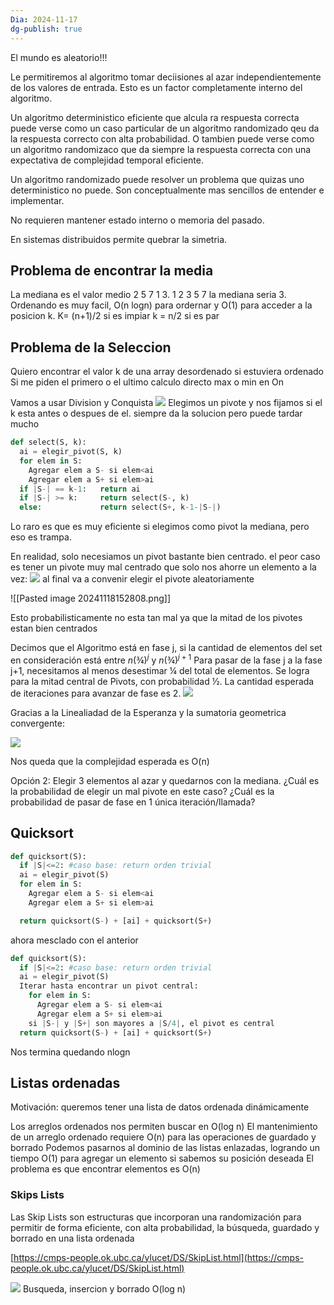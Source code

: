 ```yaml
---
Dia: 2024-11-17
dg-publish: true
---
```

El mundo es aleatorio!!!

Le permitiremos al algoritmo tomar deciisiones al azar independientemente de los valores de entrada. Esto es un factor completamente interno del algoritmo. 

Un algoritmo deterministico eficiente que alcula ra respuesta correcta puede verse como un caso particular de un algoritmo randomizado qeu da la respuesta correcto con alta probabilidad. 
O tambien puede verse como un algoritmo randomizaco que da siempre la respuesta correcta con una expectativa de complejidad temporal eficiente. 

Un algoritmo randomizado puede resolver un problema que quizas uno deterministico no puede. Son conceptualmente mas sencillos de entender e implementar. 

No requieren mantener estado interno o memoria del pasado. 

En sistemas distribuidos permite quebrar la simetria. 


## Problema de encontrar la media 
La mediana es el valor medio 
2 5 7 1 3. 1 2 3 5 7 la mediana seria 3. 
Ordenando es muy facil, O(n logn) para ordernar y O(1) para acceder a la posicion k. K=  (n+1)/2 si es impiar k = n/2 si es par 


## Problema de la Seleccion
Quiero encontrar el valor k de una array desordenado si estuviera ordenado
Si me piden el primero o el ultimo calculo directo max o min en On

Vamos a usar Division y Conquista 
**![](https://lh7-rt.googleusercontent.com/slidesz/AGV_vUeYBA2Flhm_uQpKAolYV8qTHIquaT-KKjzLeoqljKO9VNMH0EgHeTOH0I2uTNUJrZSqXBwykNECSFs3Yog2W4jzgYmWhIovNfJWggIegzW4-B2w8ZgL2IQYOec8mvzntBVxqMC8-FD3j1-yg9Vqsu1fkX8mWUMP=s2048?key=iRbwHtP-n_pIwaOn1yASjg)**
Elegimos un pivote y nos fijamos si el k esta antes o despues de el. 
siempre da la solucion pero puede tardar mucho
```python 
def select(S, k):
  ai = elegir_pivot(S, k)
  for elem in S:
    Agregar elem a S- si elem<ai
    Agregar elem a S+ si elem>ai
  if |S-| == k-1: 	return ai
  if |S-| >= k: 	return select(S-, k)
  else: 			return select(S+, k-1-|S-|)
  ```
Lo raro es que es muy eficiente si elegimos como pivot la mediana, pero eso es trampa. 

En realidad, solo necesiamos un pivot bastante bien centrado.
el peor caso es tener un pivote muy mal centrado que solo nos ahorre un elemento a la vez: 
**![](https://lh7-rt.googleusercontent.com/slidesz/AGV_vUcSajBtEAOCXulvcZHCbQkNCEWSgo8h0PeG9cRqCWvexoKmebkp4qylJEhYj6uAcReseaHF-NusCRIUFOT22r6DVJxDtKfJjz1D6pOXnBPVjVY99Yr8cPBvi549NmUmGbtRid0_pgswq994H2FaE0MyrsHn2LE=s2048?key=iRbwHtP-n_pIwaOn1yASjg)**
al final va a convenir elegir el pivote aleatoriamente

![[Pasted image 20241118152808.png]]

Esto probabilisticamente no esta tan mal ya que la mitad de los pivotes estan bien centrados


Decimos que el Algoritmo está en fase j, si la cantidad de elementos del set en consideración está entre $n(¾)^j$ y $n(¾)^{j+1}$
Para pasar de la fase j a la fase j+1, necesitamos al menos desestimar ¼ del total de elementos. Se logra para la mitad central de Pivots, con probabilidad ½.
La cantidad esperada de iteraciones para avanzar de fase es 2.
**![](https://lh7-rt.googleusercontent.com/slidesz/AGV_vUd2BLVJ30s8bOSxrDRJI56yo-CT-M6FCknsWdE7cbPaWCGKddSigRCgZt0Tkb4V4uZFyL51t54cwz8FDDlOkZTmmyrrUPz2bvrqVDIX2t3PGCvCpD8idzg3sRNaKh2SHffVDO5jeCYZJqmb30SVGMhUb2xE_05J=s2048?key=iRbwHtP-n_pIwaOn1yASjg)**

Gracias a la Linealiadad de la Esperanza y la sumatoria geometrica convergente: 

**![](https://lh7-rt.googleusercontent.com/slidesz/AGV_vUfUdahWWFo7MAhtXfX5xAa8yuM0mEsn0UeEQykmM_ehi00A4OXB2Qeq1GCqKb9KoPu6hao1mH4f6wcYlbhO5LOihQ5uaV2Yh5OXQbeTxsxSuxX165rz6ZJBOBiyTXcdBt8Y6DvpbU7UyDW-YI5pdHKAZSLrqpbJ=s2048?key=iRbwHtP-n_pIwaOn1yASjg)**

Nos queda que la complejidad esperada es O(n)


Opción 2: Elegir 3 elementos al azar y quedarnos con la mediana. 
¿Cuál es la probabilidad de elegir un mal pivote en este caso? ¿Cuál es la probabilidad de pasar de fase en 1 única iteración/llamada?


## Quicksort

```python 
def quicksort(S):
  if |S|<=2: #caso base: return orden trivial
  ai = elegir_pivot(S)
  for elem in S:
    Agregar elem a S- si elem<ai
    Agregar elem a S+ si elem>ai

  return quicksort(S-) + [ai] + quicksort(S+)
```

ahora mesclado con el anterior

```python 
def quicksort(S):
  if |S|<=2: #caso base: return orden trivial
  ai = elegir_pivot(S)
  Iterar hasta encontrar un pivot central:
    for elem in S:
      Agregar elem a S- si elem<ai
      Agregar elem a S+ si elem>ai
    si |S-| y |S+| son mayores a |S/4|, el pivot es central
  return quicksort(S-) + [ai] + quicksort(S+)
```

Nos termina quedando nlogn


## Listas ordenadas 
Motivación: queremos tener una lista de datos ordenada dinámicamente

Los arreglos ordenados nos permiten buscar en O(log n)
El mantenimiento de un arreglo ordenado requiere O(n) para las operaciones de guardado y borrado
Podemos pasarnos al dominio de las listas enlazadas, logrando un tiempo O(1) para agregar un elemento si sabemos su posición deseada
El problema es que encontrar elementos es O(n)

### Skips Lists
Las Skip Lists son estructuras que incorporan una randomización para permitir de forma eficiente, con alta probabilidad, la búsqueda, guardado y borrado en una lista ordenada

[https://cmps-people.ok.ubc.ca/ylucet/DS/SkipList.html](https://cmps-people.ok.ubc.ca/ylucet/DS/SkipList.html)


**![](https://lh7-rt.googleusercontent.com/slidesz/AGV_vUckv3VP-aiNUTMwY-tUtuUe-mTiPI7z6H8KTzx0o5bJ439BjH03ox0C8DWRN5rQ4-eu7God--8wRwzMlVW6f4LHhwp25tcDPH4NyWXG7QIjEkAgCbt-SWv533aVKrj7a9TYn7xKhCA9yFud1kvA-UrwTEHWzcyJ=s2048?key=iRbwHtP-n_pIwaOn1yASjg)**
Busqueda, insercion y borrado O(log n)